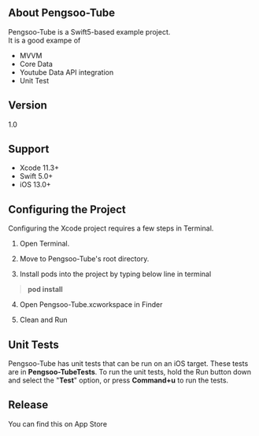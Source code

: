 ## About Pengsoo-Tube
Pengsoo-Tube is a Swift5-based example project.<br />
It is a good exampe of 
- MVVM
- Core Data
- Youtube Data API integration
- Unit Test


## Version
1.0


## Support
- Xcode 11.3+
- Swift 5.0+
- iOS 13.0+


## Configuring the Project
Configuring the Xcode project requires a few steps in Terminal. 

1) Open Terminal.

2) Move to Pengsoo-Tube's root directory.

3) Install pods into the project by typing below line in terminal

> **pod install**

4) Open Pengsoo-Tube.xcworkspace in Finder

5) Clean and Run


## Unit Tests
Pengsoo-Tube has unit tests that can be run on an iOS target. These tests are in **Pengsoo-TubeTests**. To run the unit tests, hold the Run button down and select the "**Test**" option, or press **Command+u** to run the tests.


## Release
You can find this on App Store<br />

